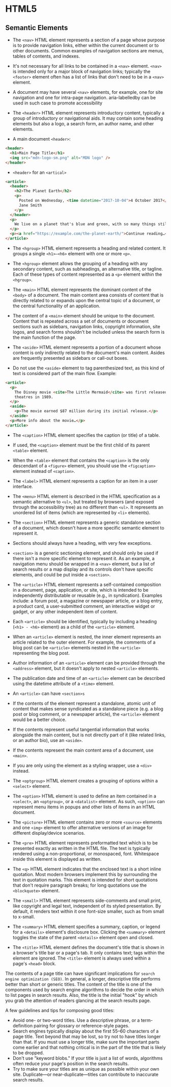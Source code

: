 # HTML5

## Semantic Elements

- The `<nav>` HTML element represents a section of a page whose purpose is to provide navigation links, either within the current document or to other documents. Common examples of navigation sections are menus, tables of contents, and indexes.

- It's not necessary for all links to be contained in a `<nav>` element. `<nav>` is intended only for a major block of navigation links; typically the `<footer>` element often has a list of links that don't need to be in a `<nav>` element.

- A document may have several `<nav>` elements, for example, one for site navigation and one for intra-page navigation. aria-labelledby can be used in such case to promote accessibility

- The `<header>` HTML element represents introductory content, typically a group of introductory or navigational aids. It may contain some heading elements but also a logo, a search form, an author name, and other elements.

- A main document `<header>`:

```html
<header>
  <h1>Main Page Title</h1>
  <img src="mdn-logo-sm.png" alt="MDN logo" />
</header>
```

- `<header>` for an `<artical>`

```html
<article>
  <header>
    <h2>The Planet Earth</h2>
    <p>
      Posted on Wednesday, <time datetime="2017-10-04">4 October 2017</time> by
      Jane Smith
    </p>
  </header>
  <p>
    We live on a planet that's blue and green, with so many things still unseen.
  </p>
  <p><a href="https://example.com/the-planet-earth/">Continue reading…</a></p>
</article>
```

- The `<hgroup>` HTML element represents a heading and related content. It groups a single `<h1>–<h6>` element with one or more `<p>`.

- The `<hgroup>` element allows the grouping of a heading with any secondary content, such as subheadings, an alternative title, or tagline. Each of these types of content represented as a `<p>` element within the `<hgroup>`.

- The `<main>` HTML element represents the dominant content of the `<body>` of a document. The main content area consists of content that is directly related to or expands upon the central topic of a document, or the central functionality of an application.

- The content of a `<main>` element should be unique to the document. Content that is repeated across a set of documents or document sections such as sidebars, navigation links, copyright information, site logos, and search forms shouldn't be included unless the search form is the main function of the page.

- The `<aside>` HTML element represents a portion of a document whose content is only indirectly related to the document's main content. Asides are frequently presented as sidebars or call-out boxes.

- Do not use the `<aside>` element to tag parenthesized text, as this kind of text is considered part of the main flow. Example:

```html
<article>
  <p>
    The Disney movie <cite>The Little Mermaid</cite> was first released to
    theatres in 1989.
  </p>
  <aside>
    <p>The movie earned $87 million during its initial release.</p>
  </aside>
  <p>More info about the movie…</p>
</article>
```

- The `<caption>` HTML element specifies the caption (or title) of a table.

- If used, the `<caption>` element must be the first child of its parent `<table>` element.

- When the `<table>` element that contains the `<caption>` is the only descendant of a `<figure>` element, you should use the `<figcaption>` element instead of `<caption>`.

- The `<label>` HTML element represents a caption for an item in a user interface.

- The `<menu>` HTML element is described in the HTML specification as a semantic alternative to `<ul>`, but treated by browsers (and exposed through the accessibility tree) as no different than `<ul>`. It represents an unordered list of items (which are represented by `<li>` elements).

- The `<section>` HTML element represents a generic standalone section of a document, which doesn't have a more specific semantic element to represent it.
- Sections should always have a heading, with very few exceptions.

- `<section>` is a generic sectioning element, and should only be used if there isn't a more specific element to represent it. As an example, a navigation menu should be wrapped in a `<nav>` element, but a list of search results or a map display and its controls don't have specific elements, and could be put inside a `<section>`.

- The `<article>` HTML element represents a self-contained composition in a document, page, application, or site, which is intended to be independently distributable or reusable (e.g., in syndication). Examples include: a forum post, a magazine or newspaper article, or a blog entry, a product card, a user-submitted comment, an interactive widget or gadget, or any other independent item of content.

- Each `<article>` should be identified, typically by including a heading (`<h1> - <h6>` element) as a child of the `<article>` element.
- When an `<article>` element is nested, the inner element represents an article related to the outer element. For example, the comments of a blog post can be `<article>` elements nested in the `<article>` representing the blog post.
- Author information of an `<article>` element can be provided through the `<address>` element, but it doesn't apply to nested `<article>` elements.
- The publication date and time of an `<article>` element can be described using the datetime attribute of a `<time>` element.

- An `<article>` can have `<section>s`

- If the contents of the element represent a standalone, atomic unit of content that makes sense syndicated as a standalone piece (e.g. a blog post or blog comment, or a newspaper article), the `<article>` element would be a better choice.
- If the contents represent useful tangential information that works alongside the main content, but is not directly part of it (like related links, or an author bio), use an `<aside>`.
- If the contents represent the main content area of a document, use `<main>`.
- If you are only using the element as a styling wrapper, use a `<div>` instead.

- The `<optgroup>` HTML element creates a grouping of options within a `<select>` element.

- The `<option>` HTML element is used to define an item contained in a `<select>`, an `<optgroup>`, or a `<datalist>` element. As such, `<option>` can represent menu items in popups and other lists of items in an HTML document.

- The `<picture>` HTML element contains zero or more `<source>` elements and one `<img>` element to offer alternative versions of an image for different display/device scenarios.

- The `<pre>` HTML element represents preformatted text which is to be presented exactly as written in the HTML file. The text is typically rendered using a non-proportional, or monospaced, font. Whitespace inside this element is displayed as written.

- The `<q>` HTML element indicates that the enclosed text is a short inline quotation. Most modern browsers implement this by surrounding the text in quotation marks. This element is intended for short quotations that don't require paragraph breaks; for long quotations use the `<blockquote>` element.

- The `<small>` HTML element represents side-comments and small print, like copyright and legal text, independent of its styled presentation. By default, it renders text within it one font-size smaller, such as from small to x-small.

- The `<summary>` HTML element specifies a summary, caption, or legend for a `<details>` element's disclosure box. Clicking the `<summary>` element toggles the state of the parent `<details>` element open and closed.

- The `<title>` HTML element defines the document's title that is shown in a browser's title bar or a page's tab. It only contains text; tags within the element are ignored. The `<title>` element is always used within a page's `<head>` block.

The contents of a page title can have significant implications for `search engine optimization (SEO)`. In general, a longer, descriptive title performs better than short or generic titles. The content of the title is one of the components used by search engine algorithms to decide the order in which to list pages in search results. Also, the title is the initial "hook" by which you grab the attention of readers glancing at the search results page.

A few guidelines and tips for composing good titles:

- Avoid one- or two-word titles. Use a descriptive phrase, or a term-definition pairing for glossary or reference-style pages.
- Search engines typically display about the first 55–60 characters of a page title. Text beyond that may be lost, so try not to have titles longer than that. If you must use a longer title, make sure the important parts come earlier and that nothing critical is in the part of the title that is likely to be dropped.
- Don't use "keyword blobs." If your title is just a list of words, algorithms often reduce your page's position in the search results.
- Try to make sure your titles are as unique as possible within your own site. Duplicate—or near-duplicate—titles can contribute to inaccurate search results.

